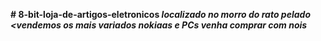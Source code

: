 <b># 8-bit-loja-de-artigos-eletronicos<b>
<i>localizado no morro do rato pelado<i>
<vendemos os mais variados nokiaas e PCs
venha comprar com nois 

